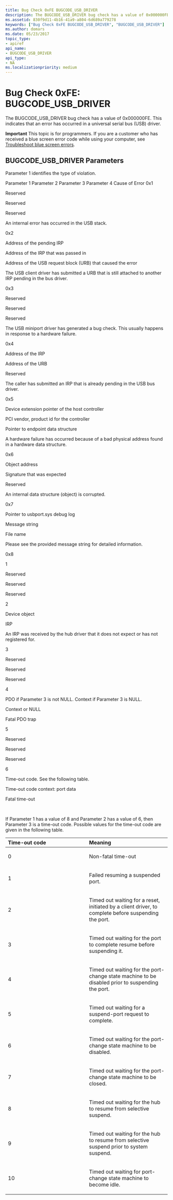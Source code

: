 ```yaml
---
title: Bug Check 0xFE BUGCODE_USB_DRIVER
description: The BUGCODE_USB_DRIVER bug check has a value of 0x000000FE. This indicates that an error has occurred in a universal serial bus (USB) driver.
ms.assetid: 830f9d11-4b16-41a9-a804-6d689a779278
keywords: ["Bug Check 0xFE BUGCODE_USB_DRIVER", "BUGCODE_USB_DRIVER"]
ms.author: domars
ms.date: 05/23/2017
topic_type:
- apiref
api_name:
- BUGCODE_USB_DRIVER
api_type:
- NA
ms.localizationpriority: medium
---
```


# Bug Check 0xFE: BUGCODE\_USB\_DRIVER


The BUGCODE\_USB\_DRIVER bug check has a value of 0x000000FE. This indicates that an error has occurred in a universal serial bus (USB) driver.

**Important** This topic is for programmers. If you are a customer who has received a blue screen error code while using your computer, see [Troubleshoot blue screen errors](http://windows.microsoft.com/windows-10/troubleshoot-blue-screen-errors).

## BUGCODE\_USB\_DRIVER Parameters


Parameter 1 identifies the type of violation.

Parameter 1
Parameter 2
Parameter 3
Parameter 4
Cause of Error
0x1

Reserved

Reserved

Reserved

An internal error has occurred in the USB stack.

0x2

Address of the pending IRP

Address of the IRP that was passed in

Address of the USB request block (URB) that caused the error

The USB client driver has submitted a URB that is still attached to another IRP pending in the bus driver.

0x3

Reserved

Reserved

Reserved

The USB miniport driver has generated a bug check. This usually happens in response to a hardware failure.

0x4

Address of the IRP

Address of the URB

Reserved

The caller has submitted an IRP that is already pending in the USB bus driver.

0x5

Device extension pointer of the host controller

PCI vendor, product id for the controller

Pointer to endpoint data structure

A hardware failure has occurred because of a bad physical address found in a hardware data structure.

0x6

Object address

Signature that was expected

Reserved

An internal data structure (object) is corrupted.

0x7

Pointer to usbport.sys debug log

Message string

File name

Please see the provided message string for detailed information.

0x8

1

Reserved

Reserved

Reserved

2

Device object

IRP

An IRP was received by the hub driver that it does not expect or has not registered for.

3

Reserved

Reserved

Reserved

4

PDO if Parameter 3 is not NULL. Context if Parameter 3 is NULL.

Context or NULL

Fatal PDO trap

5

Reserved

Reserved

Reserved

6

Time-out code. See the following table.

Time-out code context: port data

Fatal time-out

 

If Parameter 1 has a value of 8 and Parameter 2 has a value of 6, then Parameter 3 is a time-out code. Possible values for the time-out code are given in the following table.

<table>
<colgroup>
<col width="50%" />
<col width="50%" />
</colgroup>
<thead>
<tr class="header">
<th align="left">Time-out code</th>
<th align="left">Meaning</th>
</tr>
</thead>
<tbody>
<tr class="odd">
<td align="left"><p>0</p></td>
<td align="left"><p>Non-fatal time-out</p></td>
</tr>
<tr class="even">
<td align="left"><p>1</p></td>
<td align="left"><p>Failed resuming a suspended port.</p></td>
</tr>
<tr class="odd">
<td align="left"><p>2</p></td>
<td align="left"><p>Timed out waiting for a reset, initiated by a client driver, to complete before suspending the port.</p></td>
</tr>
<tr class="even">
<td align="left"><p>3</p></td>
<td align="left"><p>Timed out waiting for the port to complete resume before suspending it.</p></td>
</tr>
<tr class="odd">
<td align="left"><p>4</p></td>
<td align="left"><p>Timed out waiting for the port-change state machine to be disabled prior to suspending the port.</p></td>
</tr>
<tr class="even">
<td align="left"><p>5</p></td>
<td align="left"><p>Timed out waiting for a suspend-port request to complete.</p></td>
</tr>
<tr class="odd">
<td align="left"><p>6</p></td>
<td align="left"><p>Timed out waiting for the port-change state machine to be disabled.</p></td>
</tr>
<tr class="even">
<td align="left"><p>7</p></td>
<td align="left"><p>Timed out waiting for the port-change state machine to be closed.</p></td>
</tr>
<tr class="odd">
<td align="left"><p>8</p></td>
<td align="left"><p>Timed out waiting for the hub to resume from selective suspend.</p></td>
</tr>
<tr class="even">
<td align="left"><p>9</p></td>
<td align="left"><p>Timed out waiting for the hub to resume from selective suspend prior to system suspend.</p></td>
</tr>
<tr class="odd">
<td align="left"><p>10</p></td>
<td align="left"><p>Timed out waiting for port-change state machine to become idle.</p></td>
</tr>
</tbody>
</table>

 

 

 




